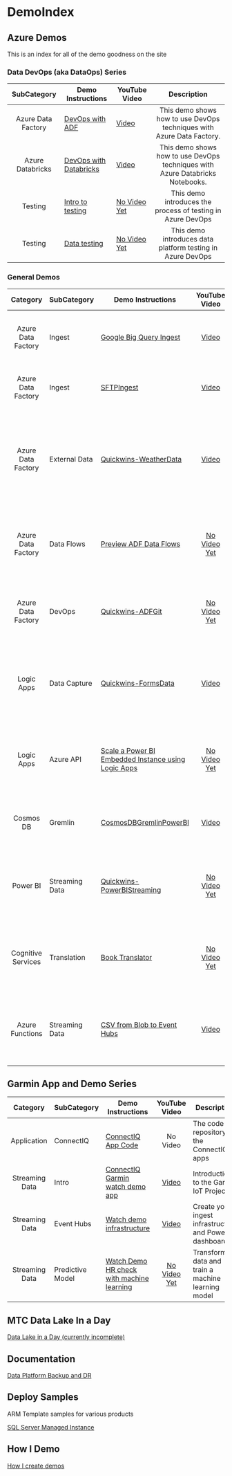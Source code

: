 # DemoIndex

## Azure Demos
This is an index for all of the demo goodness on the site

### Data DevOps (aka DataOps) Series

| SubCategory | Demo Instructions | YouTube Video | Description |
|:-----------:|-------------------|---------------|:-----------:|
| Azure Data Factory | [DevOps with ADF](https://github.com/davedoesdemos/DataDevOps/blob/master/Data_Factory/ADFDevOps.md) | [Video](https://youtu.be/CW5GXIEhePE ) | This demo shows how to use DevOps techniques with Azure Data Factory.  |
| Azure Databricks | [DevOps with Databricks](https://github.com/davedoesdemos/DataDevOps/blob/master/Databricks/DatabricksDevOps.md) | [Video](https://youtu.be/R7tJZelEt-Q ) | This demo shows how to use DevOps techniques with Azure Databricks Notebooks.  |
| Testing | [Intro to testing](https://github.com/davedoesdemos/DataDevOps/blob/master/TestingIntro/README.md) | [No Video Yet](https://youtu.be/R7tJZelEt-Q ) | This demo introduces the process of testing in Azure DevOps  |
| Testing | [Data testing](https://github.com/davedoesdemos/DataDevOps/blob/master/Testing/README.md) | [No Video Yet](https://youtu.be/R7tJZelEt-Q ) | This demo introduces data platform testing in Azure DevOps  |


### General Demos

| Category | SubCategory | Demo Instructions | YouTube Video | Description |
|:--------:|-------------|-------------------|:-------------:|-------------|
| Azure Data Factory | Ingest | [Google Big Query Ingest](https://github.com/davedoesdemos/GBQDemo/blob/master/GBQDemo.md) | [Video](https://www.youtube.com/watch?v=oRqRt7ya_DM) | This demo shows how to get Google BigQuery data into an Azure data lake using Azure Data Factory.  |
| Azure Data Factory | Ingest | [SFTPIngest](https://github.com/davedoesdemos/SFTPIngest/blob/master/SFTPIngest.md) | [Video](https://youtu.be/hjKPxK3hNT4) | This demo shows how to ingest data from an SFTP source to your Azure Data Lake |
| Azure Data Factory | External Data | [Quickwins-WeatherData](https://github.com/davedoesdemos/Quickwins-WeatherData/blob/master/QuickwinsWeatherData.md) | [Video](https://www.youtube.com/watch?v=CZFx9GVShn0) | This quick win demo is a very short and concise way to get weather data into your data lake to use for analytics. Here we use openweathermap.org but this example would work with any API source of data.  |
| Azure Data Factory | Data Flows | [Preview ADF Data Flows](https://github.com/davedoesdemos/PreviewMappingDataFlow/blob/master/PreviewMappingDataFlow.md) | [No Video Yet]() | This demo takes you through the preview mapping data flows functionality in Azure Data Factory. Sample data is included to make this a quick and easy one to try. |
| Azure Data Factory | DevOps | [Quickwins-ADFGit](https://github.com/davedoesdemos/Quickwins-ADFGit/blob/master/ADFGit.md) | [No Video Yet]() | This demo shows how to use Git repositories to version control and merge code from dev to prod in Data Factory |
| Logic Apps | Data Capture | [Quickwins-FormsData](https://github.com/davedoesdemos/Quickwins-FormsData/blob/master/QuickwinsFormsData.md) | [Video](https://youtu.be/PGnwvwJKs4g) | This demo shows how you can use a simple HTML form stored in Blob storage to submit data and store it as JSON (or any other format) in Logic Apps  |
| Logic Apps | Azure API | [Scale a Power BI Embedded Instance using Logic Apps](https://github.com/davedoesdemos/PBIEScale) | [No Video Yet](https://youtu.be/) | This demo shows how you can use a Logic App to scale a Power BI Embedded instance. This technique can be used for any Azure API call  |
| Cosmos DB | Gremlin | [CosmosDBGremlinPowerBI](https://github.com/davedoesdemos/CosmosDBGremlinPowerBI/blob/master/CosmosDBGremlinPowerBI.md) | [Video](https://youtu.be/kP9_8mbDXYA) | Build a graph database in Cosmos DB with the Gremlin model and then surface that graph data into Power BI |
| Power BI | Streaming Data | [Quickwins-PowerBIStreaming ](https://github.com/davedoesdemos/Quickwins-PowerBIStreaming/blob/master/PowerBIStreaming.md) | [No Video Yet]() | This very quick demo shows how to set up a streaming data source in PowerBI and generate some data with a Logic App to test it. |
| Cognitive Services | Translation | [Book Translator ](https://github.com/davedoesdemos/BookTranslator/blob/master/README.md) | [No Video Yet]() | This C# project is a book translator. It takes in a book in XML format and translates using the Azure cognitive services to a new language |
| Azure Functions | Streaming Data | [CSV from Blob to Event Hubs](https://github.com/davedoesdemos/CSVBlobToEventHub/blob/master/README.md) | [Video](https://youtu.be/_4yDWfaW89A ) | This project is a function app that collects CSVs from Blob and injects the rows one at a time into an Event Hub instance with optional delay |


## Garmin App and Demo Series

| Category | SubCategory | Demo Instructions | YouTube Video | Description |
|:--------:|-------------|-------------------|:-------------:|-------------|
| Application | ConnectIQ | [ConnectIQ App Code](https://github.com/davedoesdemos/ConnectIQ-Watch-IoT) | No Video | The code repository for the ConnectIQ apps |
| Streaming Data | Intro | [ConnectIQ Garmin watch demo app](https://github.com/davedoesdemos/ConnectIQ-Watch-IoT/blob/master/IoTWatchInstructions.md) | [Video](https://youtu.be/_39eKRNK3UU) | Introduction to the Garmin IoT Project |
| Streaming Data | Event Hubs | [Watch demo infrastructure](https://github.com/davedoesdemos/ConnectIQ-Watch-IoT/blob/master/IoTWatchInstructions.md) | [Video](https://youtu.be/9llyGjfKiLo) | Create your ingest infrastructure and Power BI dashboard |
| Streaming Data | Predictive Model | [Watch Demo HR check with machine learning](https://github.com/davedoesdemos/ConnectIQ-Watch-IoT/blob/master/MLModelTraining.md) | [No Video Yet]() | Transform data and train a machine learning model |

## MTC Data Lake In a Day

[Data Lake in a Day (currently incomplete)](https://github.com/davedoesdemos/DataLakeInADay/blob/master/README.md)

## Documentation

[Data Platform Backup and DR](https://github.com/davedoesdemos/DataPlatformBackupDR/blob/master/Index.md)

## Deploy Samples

ARM Template samples for various products

[SQL Server Managed Instance](https://github.com/davedoesdemos/DeploySQLMI)

## How I Demo

[How I create demos](https://github.com/davedoesdemos/HowToVideo)